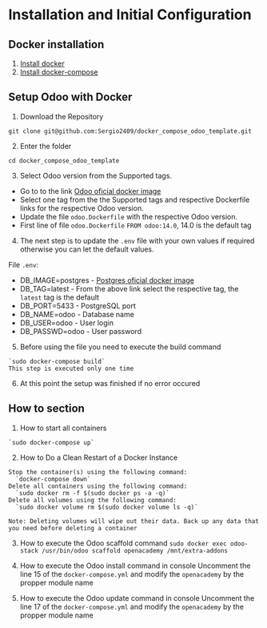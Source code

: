 # Installation and Initial Configuration

## Docker installation
1. [Install docker](https://docs.docker.com/get-docker/)
2. [Install docker-compose](https://docs.docker.com/compose/install/)

## Setup Odoo with Docker
1. Download the Repository
~~~
git clone git@github.com:Sergio2409/docker_compose_odoo_template.git
~~~
2. Enter the folder
~~~
cd docker_compose_odoo_template
~~~
3. Select Odoo version from the Supported tags.
- Go to to the link [Odoo oficial docker image](https://registry.hub.docker.com/_/odoo/)
- Select one tag from the the Supported tags and respective Dockerfile links for the respective Odoo version.
- Update the file `odoo.Dockerfile` with the respective Odoo version. 
- First line of file `odoo.Dockerfile` `FROM odoo:14.0`, 14.0 is the default tag

4. The next step is to update the `.env` file with your own values if required otherwise you can let the default values.

File `.env`:
- DB_IMAGE=postgres - [Postgres oficial docker image](https://registry.hub.docker.com/_/postgres)
- DB_TAG=latest     - From the above link select the respective tag, the `latest` tag is the default
- DB_PORT=5433      - PostgreSQL port
- DB_NAME=odoo      - Database name
- DB_USER=odoo      - User login
- DB_PASSWD=odoo    - User password
5. Before using the file you need to execute the build command
~~~
`sudo docker-compose build`
This step is executed only one time
~~~
6. At this point the setup was finished if no error occured

## How to section
1. How to start all containers
~~~
`sudo docker-compose up`
~~~

2. How to Do a Clean Restart of a Docker Instance
~~~
Stop the container(s) using the following command:
  `docker-compose down`
Delete all containers using the following command:
  `sudo docker rm -f $(sudo docker ps -a -q)`
Delete all volumes using the following command:
  `sudo docker volume rm $(sudo docker volume ls -q)`

Note: Deleting volumes will wipe out their data. Back up any data that you need before deleting a container
~~~

3. How to execute the Odoo scaffold command
`sudo docker exec odoo-stack /usr/bin/odoo scaffold openacademy /mnt/extra-addons`

4. How to execute the Odoo install command in console
Uncomment the line 15 of the `docker-compose.yml` and modify the `openacademy` by the propper module name

5. How to execute the Odoo update command in console
Uncomment the line 17 of the `docker-compose.yml` and modify the `openacademy` by the propper module name
~~~